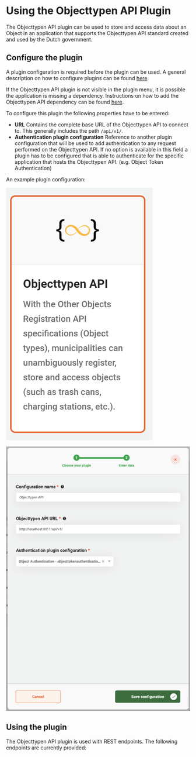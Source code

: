 # Using the Objecttypen API Plugin

The Objecttypen API plugin can be used to store and access data about an Object in an application that supports the
Objecttypen API standard created and used by the Dutch government.

## Configure the plugin

A plugin configuration is required before the plugin can be used. A general description on how to configure
plugins can be found [here](../configure-plugin.md).

If the Objecttypen API plugin is not visible in the plugin menu, it is possible the application is missing a dependency.
Instructions on how to add the Objecttypen API dependency can be found
[here](/valtimo-implementation/modules/objecttypen-api.md).

To configure this plugin the following properties have to be entered:
- **URL** Contains the complete base URL of the Objecttypen API to connect to. This generally includes
  the path `/api/v1/`.
- **Authentication plugin configuration** Reference to another plugin configuration that will be used to add
  authentication to any request performed on the Objecttypen API. If no option is available in this field a plugin has to
  be configured that is able to authenticate for the specific application that hosts the Objecttypen API.
  (e.g. Object Token Authentication)

An example plugin configuration:

![example plugin configuration](img/configure-plugin-1.png)

![example plugin configuration](img/configure-plugin-2.png)

## Using the plugin

The Objecttypen API plugin is used with REST endpoints. The following endpoints are currently provided:
